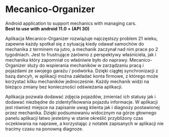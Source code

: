 # Mecanico-Organizer
Android application to support mechanics with managing cars.<br>
<b>Best to use with android 11.0 + (API 30)</b>

Aplikacja Mecanico-Organizer rozwiązuje najczęstszy problem 21 wieku, 
zapewne każdy spotkał się z sytuacją kiedy odawał samochów do mechanika z terminem na jutro, a mechanik zaczynał nad nim prace po 2 tygodniach. 
Jest to frustrujące zarówno z perspektywy właśniciela, jak i mechanika który zapomniał co właśniwie było do naprawy.
Mecanico-Organizer służy do wspierania mechaników w zarządzaniu pracą i pojazdami ze swojego garażu / podwórka.
Dzięki ciągłej synchronizacji z bazą dancyh, w aplikacji można zakładać konta firmowe, z którego może korzystać kilku mechaników jednocześnie.
Każdy mechanik widzi na bieżąco zmiany bez konieczności odświeżania aplikacji.

Aplikacja pozwala dodawać zdjęcia pojazdów, zmieniać ich statusy jak i dodawać niezbędne do zidentyfikowania pojazdu informacje.
W aplikacji jest również miejsce na zapisanie uwag klienta jak i diagnozy postawionej przez mechanika.
Dzięki podsumowaniu widocznym na górze głownego panelu aplikacji łatwo jesteśmy w stanie określić przybliżony czas oczekiwania na naprawe,
a korzystając z notatek zapisanych w aplikacji nie tracimy czasu na ponowną diagnoze.
